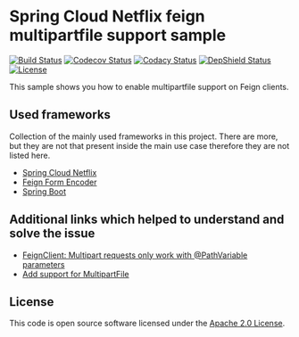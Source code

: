 # Spring Cloud Netflix feign multipartfile support sample
[![Build Status](https://travis-ci.org/ingogriebsch/sample-spring-cloud-netflix-feign-multipartfile-support.svg?branch=master)](https://travis-ci.org/ingogriebsch/sample-spring-cloud-netflix-feign-multipartfile-support)
[![Codecov Status](https://codecov.io/gh/ingogriebsch/sample-spring-cloud-netflix-feign-multipartfile-support/branch/master/graph/badge.svg)](https://codecov.io/gh/ingogriebsch/sample-spring-cloud-netflix-feign-multipartfile-support)
[![Codacy Status](https://api.codacy.com/project/badge/Grade/8916c0046d9a4090ac8aa117f598f37f)](https://app.codacy.com/app/ingo.griebsch/sample-spring-cloud-netflix-feign-multipartfile-support?utm_source=github.com&utm_medium=referral&utm_content=ingogriebsch/sample-spring-cloud-netflix-feign-multipartfile-support&utm_campaign=Badge_Grade_Dashboard)
[![DepShield Status](https://depshield.sonatype.org/badges/ingogriebsch/sample-spring-cloud-netflix-feign-multipartfile-support/depshield.svg)](https://depshield.github.io)
[![License](http://img.shields.io/:license-apache-blue.svg)](http://www.apache.org/licenses/LICENSE-2.0.html)

This sample shows you how to enable multipartfile support on Feign clients.

## Used frameworks
Collection of the mainly used frameworks in this project. There are more, but they are not that present inside the main use case therefore they are not listed here.

*   [Spring Cloud Netflix](https://cloud.spring.io/spring-cloud-static/spring-cloud-netflix/1.4.6.RELEASE/single/spring-cloud-netflix.html)
*   [Feign Form Encoder](https://github.com/OpenFeign/feign-form#spring-multipartfile-and-spring-cloud-netflix-feignclient-support)
*   [Spring Boot](https://docs.spring.io/spring-boot/docs/1.5.10.RELEASE/reference/htmlsingle)

## Additional links which helped to understand and solve the issue

*   [FeignClient: Multipart requests only work with @PathVariable parameters](https://github.com/spring-cloud/spring-cloud-netflix/issues/867)
*   [Add support for MultipartFile](https://github.com/spring-cloud/spring-cloud-openfeign/issues/62)

## License
This code is open source software licensed under the [Apache 2.0 License](https://www.apache.org/licenses/LICENSE-2.0.html).
